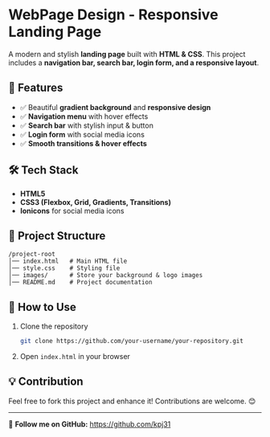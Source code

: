 # WebPage Design - Responsive Landing Page

A modern and stylish **landing page** built with **HTML & CSS**. This project includes a **navigation bar, search bar, login form, and a responsive layout**.

## 🌟 Features
- ✅ Beautiful **gradient background** and **responsive design**
- ✅ **Navigation menu** with hover effects
- ✅ **Search bar** with stylish input & button
- ✅ **Login form** with social media icons
- ✅ **Smooth transitions & hover effects**

## 🛠️ Tech Stack
- **HTML5**  
- **CSS3 (Flexbox, Grid, Gradients, Transitions)**  
- **Ionicons** for social media icons  

## 📂 Project Structure
```
/project-root
│── index.html   # Main HTML file
│── style.css    # Styling file
│── images/      # Store your background & logo images
│── README.md    # Project documentation
```

## 📌 How to Use
1. Clone the repository  
   ```sh
   git clone https://github.com/your-username/your-repository.git
   ```
2. Open `index.html` in your browser  

## 💡 Contribution
Feel free to fork this project and enhance it! Contributions are welcome. 😊  

---

🔗 **Follow me on GitHub:** https://github.com/kpj31

